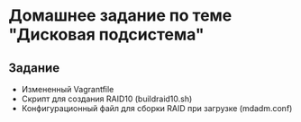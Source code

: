 # Домашнее задание по теме "Дисковая подсистема"

## Задание

- Измененный Vagrantfile
- Скрипт для создания RAID10 (buildraid10.sh)
- Конфигурационный файл для сборки RAID при загрузке (mdadm.conf)